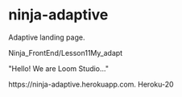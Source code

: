 # ninja-adaptive
Adaptive landing page. 
<p>Ninja_FrontEnd/Lesson11My_adapt</p>
<p>"Hello! We are Loom Studio..."</p>
https://ninja-adaptive.herokuapp.com.
Heroku-20
